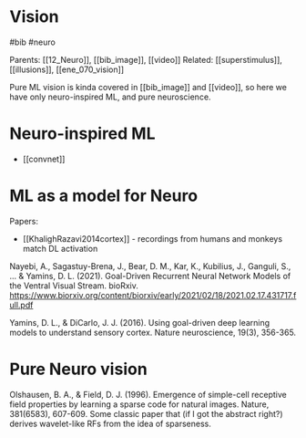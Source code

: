 # Vision

#bib #neuro

Parents: [[12_Neuro]], [[bib_image]], [[video]]
Related: [[superstimulus]], [[illusions]], [[ene_070_vision]]

Pure ML vision is kinda covered in [[bib_image]] and [[video]], so here we have only neuro-inspired ML, and pure neuroscience.

# Neuro-inspired ML

* [[convnet]]

# ML as a model for Neuro

Papers:
* [[KhalighRazavi2014cortex]] - recordings from humans and monkeys match DL activation

Nayebi, A., Sagastuy-Brena, J., Bear, D. M., Kar, K., Kubilius, J., Ganguli, S., ... & Yamins, D. L. (2021). Goal-Driven Recurrent Neural Network Models of the Ventral Visual Stream. bioRxiv. https://www.biorxiv.org/content/biorxiv/early/2021/02/18/2021.02.17.431717.full.pdf

Yamins, D. L., & DiCarlo, J. J. (2016). Using goal-driven deep learning models to understand sensory cortex. Nature neuroscience, 19(3), 356-365.

# Pure Neuro vision

Olshausen, B. A., & Field, D. J. (1996). Emergence of simple-cell receptive field properties by learning a sparse code for natural images. Nature, 381(6583), 607-609.
Some classic paper that (if I got the abstract right?) derives wavelet-like RFs from the idea of sparseness.
